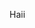 Haii

<!--
**byzdennx/byzdennx** is a ✨ _special_ ✨ repository because its `README.md` (this file) appears on your GitHub profile.

Here are some ideas to get you started:

- 🔭 I’m currently working on ...
- 🌱 I’m currently learning ...
- 👯 I’m looking to collaborate on ...
- 🤔 I’m looking for help with ...
- 💬 Ask me about ihhh takoetnyee
- 📫 How to reach me: ...
- 😄 Pronouns: ...
- ⚡ Fun fact: bumi itu bulat😁😁
-->
